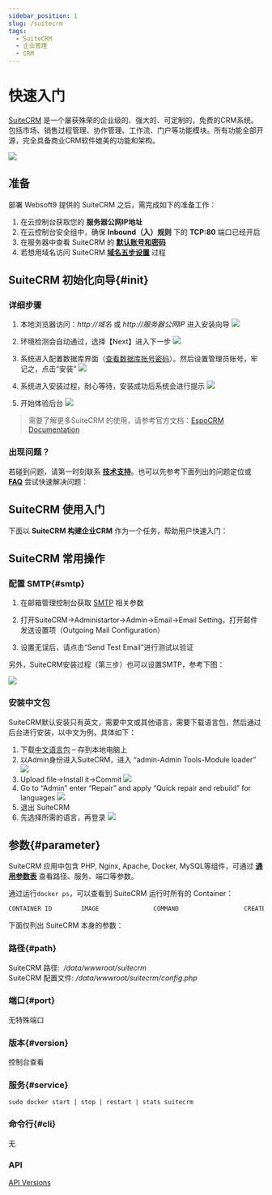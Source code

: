 ```yaml
---
sidebar_position: 1
slug: /suitecrm
tags:
  - SuiteCRM
  - 企业管理
  - CRM
---
```


# 快速入门

[SuiteCRM](https://suitecrm.com/) 是一个屡获殊荣的企业级的、强大的、可定制的，免费的CRM系统。包括市场、销售过程管理、协作管理、工作流、门户等功能模块。所有功能全部开源，完全具备商业CRM软件媲美的功能和架构。

![](http://libs.websoft9.com/Websoft9/DocsPicture/zh/suitecrm/suitecrm-ui.png)

## 准备

部署 Websoft9 提供的 SuiteCRM 之后，需完成如下的准备工作：

1. 在云控制台获取您的 **服务器公网IP地址** 
2. 在云控制台安全组中，确保 **Inbound（入）规则** 下的 **TCP:80** 端口已经开启
3. 在服务器中查看 SuiteCRM 的 **[默认账号和密码](./user/credentials)**  
4. 若想用域名访问  SuiteCRM **[域名五步设置](./administrator/domain_step)** 过程


## SuiteCRM 初始化向导{#init}

### 详细步骤

1. 本地浏览器访问：*http://域名* 或 *http://服务器公网IP* 进入安装向导
   ![](http://libs.websoft9.com/Websoft9/DocsPicture/zh/suitecrm/suitecrm-accept-websoft9.png)

2. 环境检测会自动通过，选择【Next】进入下一步
   ![](http://libs.websoft9.com/Websoft9/DocsPicture/zh/suitecrm/suitecrm-check-websoft9.png)

3. 系统进入配置数据库界面（[查看数据库账号密码](./user/credentials)）。然后设置管理员账号，牢记之，点击“安装”
   ![](http://libs.websoft9.com/Websoft9/DocsPicture/zh/suitecrm/suitecrm-dbconf-websoft9.png)

4. 系统进入安装过程，耐心等待，安装成功后系统会进行提示
   ![](http://libs.websoft9.com/Websoft9/DocsPicture/zh/suitecrm/suitecrm-login-websoft9.png)

5. 开始体验后台
   ![](http://libs.websoft9.com/Websoft9/DocsPicture/zh/suitecrm/suitecrm-backend-websoft9.png)

> 需要了解更多SuiteCRM 的使用，请参考官方文档：[EspoCRM Documentation](https://suitecrm.com/wiki/index.php/Main_Page)


### 出现问题？

若碰到问题，请第一时刻联系 **[技术支持](./helpdesk)**。也可以先参考下面列出的问题定位或  **[FAQ](./faq#setup)** 尝试快速解决问题：


## SuiteCRM 使用入门

下面以 **SuiteCRM 构建企业CRM** 作为一个任务，帮助用户快速入门：


## SuiteCRM 常用操作

### 配置 SMTP{#smtp}

1. 在邮箱管理控制台获取 [SMTP](./administrator/smtp) 相关参数
   
2. 打开SuiteCRM->Administartor->Admin->Email->Email Setting，打开邮件发送设置项（Outgoing Mail Configuration）

3. 设置无误后，请点击“Send Test Email”进行测试以验证

另外，SuiteCRM安装过程（第三步）也可以设置SMTP，参考下图：

![](http://libs.websoft9.com/Websoft9/DocsPicture/zh/suitecrm/suitecrm-smtp-websoft9.png)

### 安装中文包

SuiteCRM默认安装只有英文，需要中文或其他语言，需要下载语言包，然后通过后台进行安装，以中文为例，具体如下：

1.  下载[中文语言包](https://crowdin.com/project/suitecrmtranslations/zh-CN) – 存到本地电脑上
2.  以Admin身份进入SuiteCRM，进入 “admin-Admin Tools-Module loader”
    ![](http://libs.websoft9.com/Websoft9/DocsPicture/zh/suitecrm/suitecrm-lmodule-websoft9.png)
3.  Upload file->Install it->Commit
    ![](http://libs.websoft9.com/Websoft9/DocsPicture/zh/suitecrm/suitecrm-linstall-websoft9.png)
4.  Go to “Admin” enter “Repair” and apply “Quick repair and rebuild” for languages
    ![](http://libs.websoft9.com/Websoft9/DocsPicture/zh/suitecrm/suitecrm-repair-websoft9.png)
5.  退出 SuiteCRM
6.  先选择所需的语言，再登录
    ![](http://libs.websoft9.com/Websoft9/DocsPicture/zh/suitecrm/suitecrm-logincn-websoft9.png)


## 参数{#parameter}

SuiteCRM 应用中包含 PHP, Nginx, Apache, Docker, MySQL等组件，可通过 **[通用参数表](./administrator/parameter)** 查看路径、服务、端口等参数。

通过运行`docker ps`，可以查看到 SuiteCRM 运行时所有的 Container：

```bash
CONTAINER ID        IMAGE               COMMAND                  CREATED             STATUS              PORTS                                NAMES
```


下面仅列出 SuiteCRM 本身的参数：

### 路径{#path}

SuiteCRM 路径:  */data/wwwroot/suitecrm*  
SuiteCRM 配置文件: */data/wwwroot/suitecrm/config.php*

### 端口{#port}

无特殊端口

### 版本{#version}

控制台查看

### 服务{#service}

```shell
sudo docker start | stop | restart | stats suitecrm
```

### 命令行{#cli}

无

### API

[API Versions](https://docs.suitecrm.com/developer/api/)

